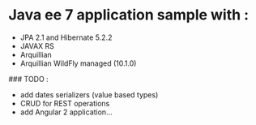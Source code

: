 # Java ee 7 application sample with :  

   * JPA 2.1 and Hibernate 5.2.2
   * JAVAX RS
   * Arquillian 
   * Arquillian WildFly managed (10.1.0)
   
   
### TODO : 
    
   * add dates serializers (value based types) 
   * CRUD for REST operations
   * add Angular 2 application...

